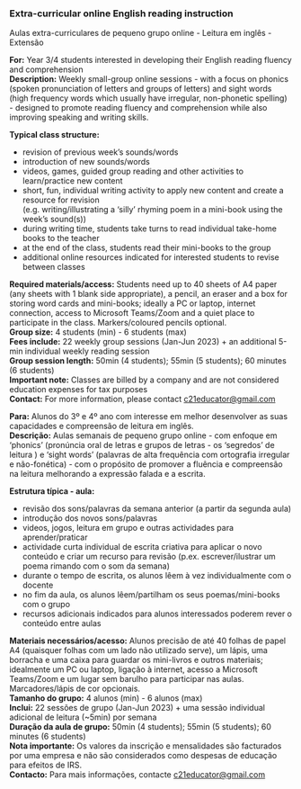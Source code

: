 ### Extra-curricular online English reading instruction
Aulas extra-curriculares de pequeno grupo online - Leitura em inglês - Extensão

**For:** Year 3/4 students interested in developing their English reading fluency and comprehension  
**Description:** Weekly small-group online sessions - with a focus on phonics (spoken pronunciation of letters and groups of letters) and sight words (high frequency words which usually have irregular, non-phonetic spelling) - designed to promote reading fluency and comprehension while also improving speaking and writing skills.  

**Typical class structure:** 
* revision of previous week’s sounds/words  
* introduction of new sounds/words  
* videos, games, guided group reading and other activities to learn/practice new content  
* short, fun, individual writing activity to apply new content and create a resource for revision   
(e.g. writing/illustrating a ‘silly’ rhyming poem in a mini-book using the week’s sound(s))  
* during writing time, students take turns to read individual take-home books to the teacher  
* at the end of the class, students read their mini-books to the group  
* additional online resources indicated for interested students to revise between classes  

**Required materials/access:** Students need up to 40 sheets of A4 paper (any sheets with 1 blank side appropriate), a pencil, an eraser and a box for storing word cards and mini-books; ideally a PC or laptop, internet connection, access to Microsoft Teams/Zoom and a quiet place to participate in the class. Markers/coloured pencils optional.  
**Group size:** 4 students (min) - 6 students (max)  
**Fees include:** 22 weekly group sessions (Jan-Jun 2023) + an additional 5-min individual weekly reading session  
**Group session length:** 50min (4 students); 55min (5 students); 60 minutes (6 students)  
**Important note:** Classes are billed by a company and are not considered education expenses for tax purposes  
**Contact:** For more information, please contact c21educator@gmail.com  

**Para:** Alunos do 3º e 4º ano com interesse em melhor desenvolver as suas capacidades e compreensão de leitura em inglês.  
**Descrição:** Aulas semanais de pequeno grupo online - com enfoque em ‘phonics’ (pronúncia oral de letras e grupos de letras - os ‘segredos’ de leitura ) e ‘sight words’ (palavras de alta frequência com ortografia irregular e não-fonética) - com o propósito de promover a fluência e compreensão na leitura melhorando a expressão falada e a escrita.  

**Estrutura típica - aula:**  
* revisão dos sons/palavras da semana anterior (a partir da segunda aula)  
* introdução dos novos sons/palavras  
* videos, jogos, leitura em grupo e outras actividades para aprender/praticar  
* actividade curta individual de escrita criativa para aplicar o novo conteúdo e criar um recurso para revisão (p.ex. escrever/ilustrar um poema rimando com o som da semana)  
* durante o tempo de escrita, os alunos lêem à vez individualmente com o docente 
* no fim da aula, os alunos lêem/partilham os seus poemas/mini-books com o grupo  
* recursos adicionais indicados para alunos interessados poderem rever o conteúdo entre aulas  

**Materiais necessários/acesso:** Alunos precisão de até 40 folhas de papel A4 (quaisquer folhas com um lado não utilizado serve), um lápis, uma borracha e uma caixa para guardar os mini-livros e outros materiais; idealmente um PC ou laptop, ligação à internet, acesso a Microsoft Teams/Zoom e um lugar sem barulho para participar nas aulas. Marcadores/lápis de cor opcionais.  
**Tamanho do grupo:** 4 alunos (min) - 6 alunos (max)  
**Inclui:** 22 sessões de grupo (Jan-Jun 2023) + uma sessão individual adicional de leitura (~5min) por semana  
**Duração da aula de grupo:** 50min (4 students); 55min (5 students); 60 minutes (6 students)  
**Nota importante:** Os valores da inscrição e mensalidades são facturados por uma empresa e não são considerados como despesas de educação para efeitos de IRS.  
**Contacto:** Para mais informações, contacte c21educator@gmail.com  
